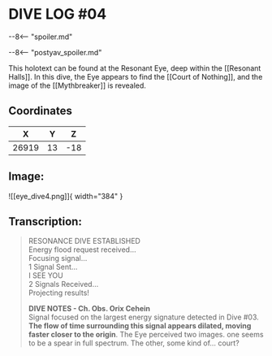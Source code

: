 # DIVE LOG #04

--8<-- "spoiler.md"

--8<-- "postyav_spoiler.md"

This holotext can be found at the Resonant Eye, deep within the [[Resonant Halls]]. In this dive, the Eye appears to find the [[Court of Nothing]], and the image of the [[Mythbreaker]] is revealed.

## Coordinates
| **X** | **Y** | **Z** |
| :---: | :---: | :---: |
| 26919 |  13  | -18 |

## Image:

![[eye_dive4.png]]{ width="384" }

## Transcription:
> RESONANCE DIVE ESTABLISHED <br>
Energy flood request received… <br>
Focusing signal… <br>
1 Signal Sent… <br>
I SEE YOU <br>
2 Signals Received… <br>
Projecting results!
>
> **DIVE NOTES - Ch. Obs. Orix Cehein** <br>
> Signal focused on the largest energy signature detected in Dive #03. **The flow of time surrounding this signal appears dilated, moving faster closer to the origin**. The Eye perceived two images. one seems to be a spear in full spectrum. The other, some kind of… court?
